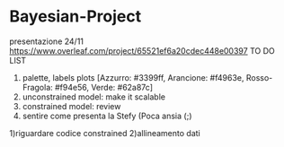 # Bayesian-Project
presentazione 24/11 https://www.overleaf.com/project/65521ef6a20cdec448e00397
TO DO LIST
1) palette, labels plots  [Azzurro: #3399ff, Arancione: #f4963e, Rosso-Fragola: #f94e56, Verde: #62a87c]
2) unconstrained model: make it scalable
3) constrained model: review
4) sentire come presenta la Stefy (Poca ansia (;)


1)riguardare codice constrained
2)allineamento dati
